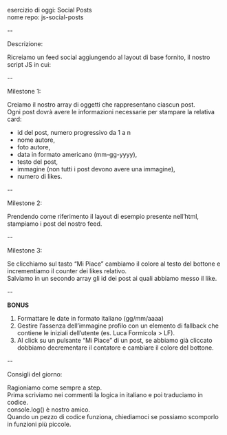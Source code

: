 esercizio di oggi: Social Posts<br>
nome repo: js-social-posts

--

Descrizione:

Ricreiamo un feed social aggiungendo al layout di base fornito, il nostro script JS in cui:

--

Milestone 1:<br>

Creiamo il nostro array di oggetti che rappresentano ciascun post.<br>
Ogni post dovrà avere le informazioni necessarie per stampare la relativa card:
- id del post, numero progressivo da 1 a n
- nome autore,
- foto autore,
- data in formato americano (mm-gg-yyyy),
- testo del post,
- immagine (non tutti i post devono avere una immagine),
- numero di likes.

--

Milestone 2:<br>

Prendendo come riferimento il layout di esempio presente nell’html, stampiamo i post del nostro feed.

--

Milestone 3:<br>

Se clicchiamo sul tasto “Mi Piace” cambiamo il colore al testo del bottone e incrementiamo il counter dei likes relativo.<br>
Salviamo in un secondo array gli id dei post ai quali abbiamo messo il like.

--

**BONUS**<br>

1. Formattare le date in formato italiano (gg/mm/aaaa)
2. Gestire l’assenza dell’immagine profilo con un elemento di fallback che contiene le iniziali dell’utente (es. Luca Formicola > LF).
3. Al click su un pulsante “Mi Piace” di un post, se abbiamo già cliccato dobbiamo decrementare il contatore e cambiare il colore del bottone.

--

Consigli del giorno:

Ragioniamo come sempre a step.<br>
Prima scriviamo nei commenti la logica in italiano e poi traduciamo in codice.<br>
console.log() è nostro amico.<br>
Quando un pezzo di codice funziona, chiediamoci se possiamo scomporlo in funzioni più piccole.
